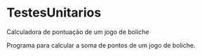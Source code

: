 # TestesUnitarios
Calculadora de pontuação de um jogo de boliche

Programa para calcular a soma de pontos de um jogo de boliche.
